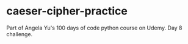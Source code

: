 # caeser-cipher-practice
Part of Angela Yu's 100 days of code python course on Udemy. Day 8 challenge.
